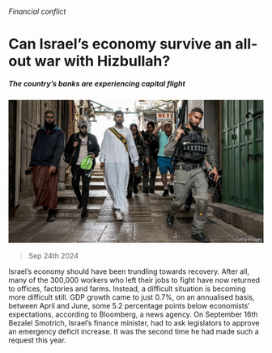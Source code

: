 ###### Financial conflict

# Can Israel’s economy survive an all-out war with Hizbullah? 

##### The country’s banks are experiencing capital flight 

![image](images/20240928_FNP503.jpg) 

> Sep 24th 2024 

Israel’s economy should have been trundling towards recovery. After all, many of the 300,000 workers who left their jobs to fight have now returned to offices, factories and farms. Instead, a difficult situation is becoming more difficult still. GDP growth came to just 0.7%, on an annualised basis, between April and June, some 5.2 percentage points below economists’ expectations, according to Bloomberg, a news agency. On September 16th Bezalel Smotrich, Israel’s finance minister, had to ask legislators to approve an emergency deficit increase. It was the second time he had made such a request this year.


